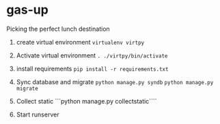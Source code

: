 gas-up
======

Picking the perfect lunch destination


1. create virtual environment 
```virtualenv virtpy``` 

2. Activate virtual environment
```. ./virtpy/bin/activate```

3. install requirements 
```pip install -r requirements.txt```

4. Sync database and migrate
```python manage.py syndb```
```python manage.py migrate```

5. Collect static
```python manage.py collectstatic````

6. Start runserver
```python manage.py runserver 0.0.0.0

